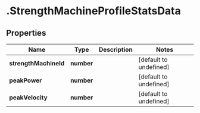 # .StrengthMachineProfileStatsData

## Properties

Name | Type | Description | Notes
------------ | ------------- | ------------- | -------------
**strengthMachineId** | **number** |  | [default to undefined]
**peakPower** | **number** |  | [default to undefined]
**peakVelocity** | **number** |  | [default to undefined]

